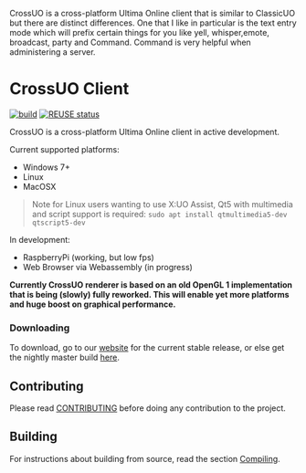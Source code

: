 CrossUO is a cross-platform Ultima Online client that is similar to ClassicUO but there are distinct differences. One that I like in particular is the text entry mode which will prefix certain things for you like yell, whisper,emote, broadcast, party and Command. Command is very helpful when administering a server.


<!--
SPDX-FileCopyrightText: 2020 Danny Angelo Carminati Grein
SPDX-License-Identifier: AGPL-3.0-or-later
-->
# CrossUO Client

[![build](https://github.com/crossuo/crossuo/actions/workflows/build.yml/badge.svg)](https://github.com/crossuo/crossuo/actions/workflows/build.yml)
[![REUSE status](https://api.reuse.software/badge/github.com/crossuo/crossuo)](https://api.reuse.software/info/github.com/crossuo/crossuo)

CrossUO is a cross-platform Ultima Online client in active development.

Current supported platforms:

- Windows 7+
- Linux
- MacOSX

> Note for Linux users wanting to use X:UO Assist, Qt5 with multimedia and script support is required:
> `sudo apt install qtmultimedia5-dev qtscript5-dev`

In development:

- RaspberryPi (working, but low fps)
- Web Browser via Webassembly (in progress)

**Currently CrossUO renderer is based on an old OpenGL 1 implementation that is being (slowly) fully reworked. This will enable yet more platforms and huge boost on graphical performance.**


### Downloading

To download, go to our [website](https://crossuo.com/#download) for the current stable release, or else get the nightly master build [here](https://github.com/crossuo/crossuo/releases).


## Contributing

Please read [CONTRIBUTING](docs/CONTRIBUTING.md) before doing any contribution to the project.

## Building

For instructions about building from source, read the section [Compiling](docs/CONTRIBUTING/Compiling.md).
